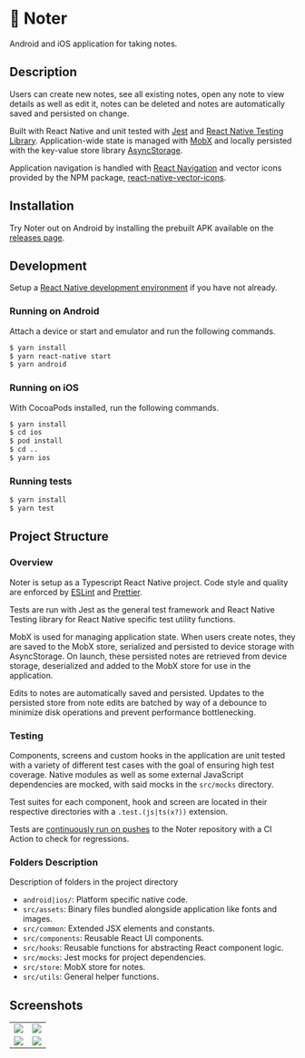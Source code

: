 # 📝 Noter

Android and iOS application for taking notes.

## Description

Users can create new notes, see all existing notes, open any note to view details as well as edit it, notes can be deleted and notes are automatically saved and persisted on change.

Built with React Native and unit tested with [Jest](https://jestjs.io) and [React Native Testing Library](https://callstack.github.io/react-native-testing-library/). Application-wide state is managed with [MobX](https://mobx.js.org) and locally persisted with the key-value store library [AsyncStorage](https://react-native-async-storage.github.io/async-storage/).

Application navigation is handled with [React Navigation](https://reactnavigation.org/) and vector icons provided by the NPM package, [react-native-vector-icons](https://www.npmjs.com/package/react-native-vector-icons).

## Installation

Try Noter out on Android by installing the prebuilt APK available on the [releases page](https://github.com/a11rew/noter/releases).

## Development

Setup a [React Native development environment](https://reactnative.dev/docs/environment-setup) if you have not already.

### Running on Android

Attach a device or start and emulator and run the following commands.

```sh
$ yarn install
$ yarn react-native start
$ yarn android
```

### Running on iOS

With CocoaPods installed, run the following commands.

```sh
$ yarn install
$ cd ios
$ pod install
$ cd ..
$ yarn ios
```

### Running tests

```sh
$ yarn install
$ yarn test
```

## Project Structure

### Overview

Noter is setup as a Typescript React Native project. Code style and quality are enforced by [ESLint](https://eslint.org/) and [Prettier](https://prettier.io).

Tests are run with Jest as the general test framework and React Native Testing library for React Native specific test utility functions.

MobX is used for managing application state. When users create notes, they are saved to the MobX store, serialized and persisted to device storage with AsyncStorage. On launch, these persisted notes are retrieved from device storage, deserialized and added to the MobX store for use in the application.

Edits to notes are automatically saved and persisted. Updates to the persisted store from note edits are batched by way of a debounce to minimize disk operations and prevent performance bottlenecking.

### Testing

Components, screens and custom hooks in the application are unit tested with a variety of different test cases with the goal of ensuring high test coverage. Native modules as well as some external JavaScript dependencies are mocked, with said mocks in the `src/mocks` directory.

Test suites for each component, hook and screen are located in their respective directories with a `.test.(js|ts(x?))` extension.

Tests are [continuously run on pushes](https://github.com/a11rew/noter/actions/workflows/tests.yml) to the Noter repository with a CI Action to check for regressions.

### Folders Description

Description of folders in the project directory

- `android|ios/`: Platform specific native code.
- `src/assets`: Binary files bundled alongside application like fonts and images.
- `src/common`: Extended JSX elements and constants.
- `src/components`: Reusable React UI components.
- `src/hooks`: Reusable functions for abstracting React component logic.
- `src/mocks`: Jest mocks for project dependencies.
- `src/store`: MobX store for notes.
- `src/utils`: General helper functions.

## Screenshots

<table>
  <tr>
    <td>
      <img src="https://user-images.githubusercontent.com/87580113/150241023-4a25e58d-ceb5-4974-abc9-f67f76c2ec95.png" />
    </td>
    <td>
      <img src="https://user-images.githubusercontent.com/87580113/150241186-a3867820-dd66-4c5c-b89c-d65641616ec8.png" />
    </td>
  </tr>
  <tr>
    <td>
      <img src="https://user-images.githubusercontent.com/87580113/150241206-dbf370f5-4b43-4eed-afb0-b93756e48703.png" />
    </td>
    <td>
      <img src="https://user-images.githubusercontent.com/87580113/150241274-c33e0db3-34ed-4d06-b43e-20460a1bc515.png" />
    </td>
  </tr>
  
</table>

